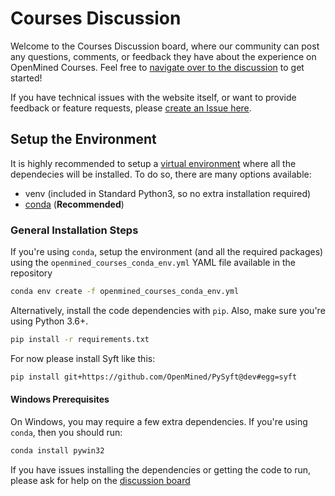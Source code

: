 # Courses Discussion

Welcome to the Courses Discussion board, where our community can post any questions, comments, or feedback they have about the experience on OpenMined Courses. Feel free to [navigate over to the discussion](https://github.com/OpenMined/courses/discussions) to get started!

If you have technical issues with the website itself, or want to provide feedback or feature requests, please [create an Issue here](https://github.com/OpenMined/openmined/issues).

## Setup the Environment

It is highly recommended to setup a [virtual environment](https://docs.python.org/3/tutorial/venv.html) where all
the dependecies will be installed. To do so, there are many options available:

- venv (included in Standard Python3, so no extra installation required)
- [conda](https://docs.conda.io/en/latest/miniconda.html) (**Recommended**)

### General Installation Steps

If you're using `conda`, setup the environment (and all the required packages) using the `openmined_courses_conda_env.yml`
YAML file available in the repository

```bash
conda env create -f openmined_courses_conda_env.yml
```

Alternatively, install the code dependencies with `pip`. Also, make sure you're using Python 3.6+.

```bash
pip install -r requirements.txt
```

For now please install Syft like this:

```bash
pip install git+https://github.com/OpenMined/PySyft@dev#egg=syft
```

#### Windows Prerequisites

On Windows, you may require a few extra dependencies. If you're using `conda`, then you should run:

```bash
conda install pywin32
```

If you have issues installing the dependencies or getting the code to run, please ask for help on the [discussion board](https://github.com/OpenMined/courses/discussions)
